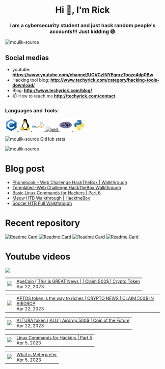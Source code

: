 <h1 align="center">Hi 👋, I'm Rick</h1>
<h3 align="center">I am a cybersecurity student and just hack random people's accounts!!! Just kidding 😄</h3>

<p align="left"> <img src="https://komarev.com/ghpvc/?username=moulik-source&label=Profile%20views&color=0e75b6&style=flat" alt="moulik-source" /> </p> 

## Social medias
- youtube: **https://www.youtube.com/channel/UCVCzINYEgqrzToozc4dp0Bw**
- Hacking tool blog: **http://www.techyrick.com/category/hacking-tools-download/**
- Blog: **http://www.techyrick.com/blog/**
- 📫 How to reach me **http://techyrick.com/contact**


<h3 align="left">Languages and Tools:</h3>
<p align="left"> <a href="https://www.cprogramming.com/" target="_blank"> <img src="https://raw.githubusercontent.com/devicons/devicon/master/icons/c/c-original.svg" alt="c" width="40" height="40"/> </a> <a href="https://www.linux.org/" target="_blank"> <img src="https://raw.githubusercontent.com/devicons/devicon/master/icons/linux/linux-original.svg" alt="linux" width="40" height="40"/> </a> <a href="https://www.mysql.com/" target="_blank"> <img src="https://raw.githubusercontent.com/devicons/devicon/master/icons/mysql/mysql-original-wordmark.svg" alt="mysql" width="40" height="40"/> </a> <a href="https://www.perl.org/" target="_blank"> <img src="https://api.iconify.design/logos-perl.svg" alt="perl" width="40" height="40"/> </a> <a href="https://www.php.net" target="_blank"> <img src="https://raw.githubusercontent.com/devicons/devicon/master/icons/php/php-original.svg" alt="php" width="40" height="40"/> </a> <a href="https://www.python.org" target="_blank"> <img src="https://raw.githubusercontent.com/devicons/devicon/master/icons/python/python-original.svg" alt="python" width="40" height="40"/> </a> </p>



![moulik-source GitHub stats](https://github-readme-stats.vercel.app/api?username=moulik-source&show_icons=true&theme=vision-friendly-dark)

<p><img align="center" src="https://github-readme-streak-stats.herokuapp.com/?user=moulik-source&theme=vision-friendly-dark" alt="moulik-source" /></p>

# Blog post
<!-- BLOG-POST-LIST:START -->
- [Phonebook – Web Challenge HackTheBox | Walkthrough](https://techyrick.com/phonebook-web-challenge-hackthebox-walkthrough/)
- [Templated -Web Challenge HackTheBox Walkthrough](https://techyrick.com/templated-web-challenge-hackthebox-walkthrough/)
- [Basic Linux Commands for Hackers | Part 6](https://techyrick.com/basic-linux-commands-for-hackers-part-6/)
- [Meow HTB Walkthrough | HacktheBox](https://techyrick.com/meow-htb-walkthrough-hackthebox/)
- [Soccer HTB Full Walkthrough](https://techyrick.com/soccer-htb-full-walkthrough/)
<!-- BLOG-POST-LIST:END -->

# Recent repository 

[![Readme Card](https://github-readme-stats.vercel.app/api/pin/?username=moulik-source&repo=ddos&theme=outrun)](https://github.com/moulik-source/ddos) 
[![Readme Card](https://github-readme-stats.vercel.app/api/pin/?username=moulik-source&repo=port-scan&theme=outrun)](https://github.com/moulik-source/port-scan)
[![Readme Card](https://github-readme-stats.vercel.app/api/pin/?username=moulik-source&repo=moulik-source&theme=outrun)](https://github.com/moulik-source/moulik-source)
[![Readme Card](https://github-readme-stats.vercel.app/api/pin/?username=moulik-source&repo=hashmo&theme=outrun)](https://github.com/moulik-source/hashmo)

# Youtube videos

[<img src="https://img.shields.io/badge/-Subscribe-red?style=for-the-badge&logo=youtube&logoColor=white"/>](https://www.youtube.com/channel/UCVHmOOAGNcLK5k0i7G1gTrQ)

<!-- YOUTUBE:START --><table><tr><td><a href="https://www.youtube.com/watch?v=UyT1wHYTwUI"><img width="140px" src="https://i.ytimg.com/vi/UyT1wHYTwUI/mqdefault.jpg"></a></td>
<td><a href="https://www.youtube.com/watch?v=UyT1wHYTwUI">ApeCoin [ This is GREAT News ] | Claim 500$ | Crypto Token</a><br/>Apr 22, 2023</td></tr></table>
<table><tr><td><a href="https://www.youtube.com/watch?v=oaAXD-qzock"><img width="140px" src="https://i.ytimg.com/vi/oaAXD-qzock/mqdefault.jpg"></a></td>
<td><a href="https://www.youtube.com/watch?v=oaAXD-qzock">APTOS token is the way to riches | CRYPTO NEWS | CLAIM 500$ IN AIRDROP</a><br/>Apr 22, 2023</td></tr></table>
<table><tr><td><a href="https://www.youtube.com/watch?v=Sq3FXt6z0SA"><img width="140px" src="https://i.ytimg.com/vi/Sq3FXt6z0SA/mqdefault.jpg"></a></td>
<td><a href="https://www.youtube.com/watch?v=Sq3FXt6z0SA">ALTURA token &lpar; ALU &rpar; Airdrop 500$ | Coin of the Future</a><br/>Apr 22, 2023</td></tr></table>
<table><tr><td><a href="https://www.youtube.com/watch?v=mdFlRudTISI"><img width="140px" src="https://i.ytimg.com/vi/mdFlRudTISI/mqdefault.jpg"></a></td>
<td><a href="https://www.youtube.com/watch?v=mdFlRudTISI">Linux Commands for Hackers | Part 5</a><br/>Apr 5, 2023</td></tr></table>
<table><tr><td><a href="https://www.youtube.com/watch?v=9g-KHTDhVb4"><img width="140px" src="https://i.ytimg.com/vi/9g-KHTDhVb4/mqdefault.jpg"></a></td>
<td><a href="https://www.youtube.com/watch?v=9g-KHTDhVb4">What is Meterpreter</a><br/>Apr 5, 2023</td></tr></table>
<!-- YOUTUBE:END -->

